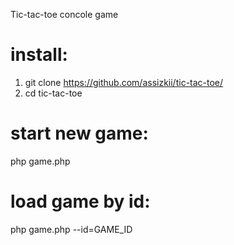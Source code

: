 Tic-tac-toe concole game

# install:
1. git clone https://github.com/assizkii/tic-tac-toe/
2. cd tic-tac-toe

# start new game:
php game.php

# load game by id: 
php game.php --id=GAME_ID


